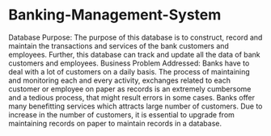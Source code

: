 # Banking-Management-System
Database Purpose:  The purpose of this database is to construct, record and maintain the transactions and services of the bank customers and employees. Further, this database can track and update all the data of bank customers and employees.  Business Problem Addressed:  Banks have to deal with a lot of customers on a daily basis. The process of maintaining and monitoring each and every activity, exchanges related to each customer or employee on paper as records is an extremely cumbersome and a tedious process, that might result errors in some cases. Banks offer many benefitting services which attracts large number of customers. Due to increase in the number of customers, it is essential to upgrade from maintaining records on paper to maintain records in a database.
